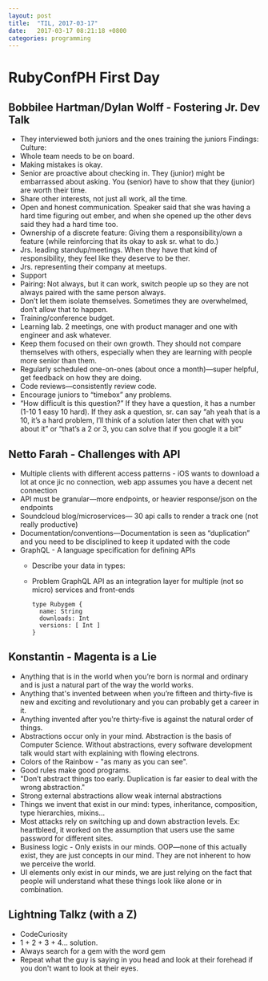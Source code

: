 ```yaml
---
layout: post
title:  "TIL, 2017-03-17"
date:   2017-03-17 08:21:18 +0800
categories: programming
---
```


# RubyConfPH First Day

## Bobbilee Hartman/Dylan Wolff - Fostering Jr. Dev Talk

- They interviewed both juniors and the ones training the juniors
Findings:
Culture:
- Whole team needs to be on board.
- Making mistakes is okay.
- Senior are proactive about checking in. They (junior) might be embarrassed about asking. You (senior) have to show that they (junior) are worth their time.
- Share other interests, not just all work, all the time.
- Open and honest communication. Speaker said that she was having a hard time figuring out ember, and when she opened up the other devs said they had a hard time too.
- Ownership of a discrete feature: Giving them a responsibility/own a feature (while reinforcing that its okay to ask sr. what to do.)
- Jrs. leading standup/meetings. When they have that kind of responsibility, they feel like they deserve to be ther.
- Jrs. representing their company at meetups.
- Support
- Pairing: Not always, but it can work, switch people up so they are not always paired with the same person always.
- Don’t let them isolate themselves. Sometimes they are overwhelmed, don’t allow that to happen.
- Training/conference budget.
- Learning lab. 2 meetings, one with product manager and one with engineer and ask whatever.
- Keep them focused on their own growth. They should not compare themselves with others, especially when they are learning with people more senior than them.
- Regularly scheduled one-on-ones (about once a month)—super helpful, get feedback on how they are doing.
- Code reviews—consistently review code.
- Encourage juniors to “timebox” any problems.
- “How difficult is this question?” If they have a question, it has a number (1-10 1 easy 10 hard). If they ask a question, sr. can say “ah yeah that is a 10, it’s a hard problem, I’ll think of a solution later then chat with you about it” or “that’s a 2 or 3, you can solve that if you google it a bit”

## Netto Farah - Challenges with API

- Multiple clients with different access patterns - iOS wants to download a lot at once jic no connection, web app assumes you have a decent net connection
- API must be granular—more endpoints, or heavier response/json on the endpoints
- Soundcloud blog/microservices— 30 api calls to render a track one (not really productive)
- Documentation/conventions—Documentation is seen as “duplication” and you need to be disciplined to keep it updated with the code
- GraphQL - A language specification for defining APIs
  - Describe your data in types:
  - Problem GraphQL API as an integration layer for multiple (not so micro) services and front-ends

        type Rubygem {
          name: String
          downloads: Int
          versions: [ Int ]
        }

## Konstantin - Magenta is a Lie

- Anything that is in the world when you’re born is normal and ordinary and is just a natural part of the way the world works.
- Anything that's invented between when you’re fifteen and thirty-five is new and exciting and revolutionary and you can probably get a career in it.
- Anything invented after you're thirty-five is against the natural order of things.
- Abstractions occur only in your mind. Abstraction is the basis of Computer Science. Without abstractions, every software development talk would start with explaining with flowing electrons.
- Colors of the Rainbow - "as many as you can see".
- Good rules make good programs.
- "Don’t abstract things too early. Duplication is far easier to deal with the wrong abstraction."
- Strong external abstractions allow weak internal abstractions
- Things we invent that exist in our mind: types, inheritance, composition, type hierarchies, mixins...
- Most attacks rely on switching up and down abstraction levels. Ex: heartbleed, it worked on the assumption that users use the same password for different sites.
- Business logic - Only exists in our minds. OOP—none of this actually exist, they are just concepts in our mind. They are not inherent to how we perceive the world.
- UI elements only exist in our minds, we are just relying on the fact that people will understand what these things look like alone or in combination.

## Lightning Talkz (with a Z)

- CodeCuriosity
- 1 + 2 + 3 + 4... solution.
- Always search for a gem with the word gem
- Repeat what the guy is saying in you head and look at their forehead if you don't want to look at their eyes.
